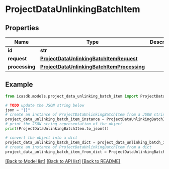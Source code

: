 # ProjectDataUnlinkingBatchItem


## Properties

Name | Type | Description | Notes
------------ | ------------- | ------------- | -------------
**id** | **str** |  | 
**request** | [**ProjectDataUnlinkingBatchItemRequest**](ProjectDataUnlinkingBatchItemRequest.md) |  | 
**processing** | [**ProjectDataUnlinkingBatchItemProcessing**](ProjectDataUnlinkingBatchItemProcessing.md) |  | 

## Example

```python
from icasdk.models.project_data_unlinking_batch_item import ProjectDataUnlinkingBatchItem

# TODO update the JSON string below
json = "{}"
# create an instance of ProjectDataUnlinkingBatchItem from a JSON string
project_data_unlinking_batch_item_instance = ProjectDataUnlinkingBatchItem.from_json(json)
# print the JSON string representation of the object
print(ProjectDataUnlinkingBatchItem.to_json())

# convert the object into a dict
project_data_unlinking_batch_item_dict = project_data_unlinking_batch_item_instance.to_dict()
# create an instance of ProjectDataUnlinkingBatchItem from a dict
project_data_unlinking_batch_item_from_dict = ProjectDataUnlinkingBatchItem.from_dict(project_data_unlinking_batch_item_dict)
```
[[Back to Model list]](../README.md#documentation-for-models) [[Back to API list]](../README.md#documentation-for-api-endpoints) [[Back to README]](../README.md)


